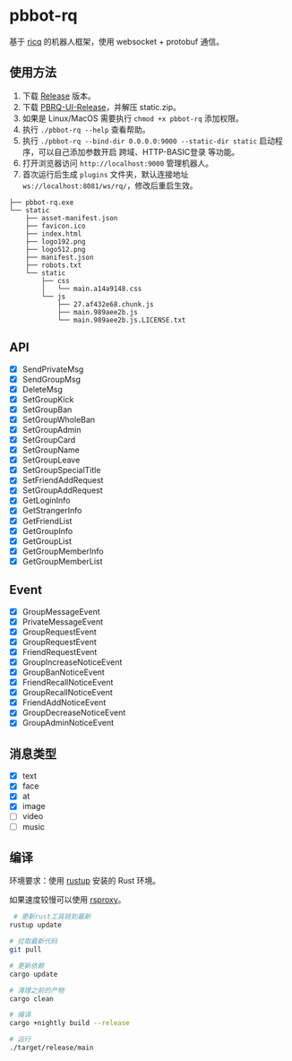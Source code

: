 # pbbot-rq

基于 [ricq](https://github.com/lz1998/ricq) 的机器人框架，使用 websocket + protobuf 通信。


## 使用方法

1. 下载 [Release](https://github.com/ProtobufBot/pbbot-rq/releases) 版本。
2. 下载 [PBRQ-UI-Release](https://github.com/ProtobufBot/pbrq-react-ui/releases)，并解压 static.zip。
3. 如果是 Linux/MacOS 需要执行 `chmod +x pbbot-rq` 添加权限。
4. 执行 `./pbbot-rq --help` 查看帮助。
5. 执行 `./pbbot-rq --bind-dir 0.0.0.0:9000 --static-dir static` 启动程序，可以自己添加参数开启 跨域、HTTP-BASIC登录 等功能。
6. 打开浏览器访问 `http://localhost:9000` 管理机器人。
7. 首次运行后生成 `plugins` 文件夹，默认连接地址 `ws://localhost:8081/ws/rq/`，修改后重启生效。


```text
├── pbbot-rq.exe
└── static
    ├── asset-manifest.json
    ├── favicon.ico
    ├── index.html
    ├── logo192.png
    ├── logo512.png
    ├── manifest.json
    ├── robots.txt
    └── static
        ├── css
        │   └── main.a14a9148.css
        └── js
            ├── 27.af432e68.chunk.js
            ├── main.989aee2b.js
            └── main.989aee2b.js.LICENSE.txt
```




## API

- [x] SendPrivateMsg
- [x] SendGroupMsg
- [x] DeleteMsg
- [x] SetGroupKick
- [x] SetGroupBan
- [x] SetGroupWholeBan
- [x] SetGroupAdmin
- [x] SetGroupCard
- [x] SetGroupName
- [x] SetGroupLeave
- [x] SetGroupSpecialTitle
- [x] SetFriendAddRequest
- [x] SetGroupAddRequest
- [x] GetLoginInfo
- [x] GetStrangerInfo
- [x] GetFriendList
- [x] GetGroupInfo
- [x] GetGroupList
- [x] GetGroupMemberInfo
- [x] GetGroupMemberList

## Event

- [x] GroupMessageEvent
- [x] PrivateMessageEvent
- [x] GroupRequestEvent
- [x] GroupRequestEvent
- [x] FriendRequestEvent
- [x] GroupIncreaseNoticeEvent
- [x] GroupBanNoticeEvent
- [x] FriendRecallNoticeEvent
- [x] GroupRecallNoticeEvent
- [x] FriendAddNoticeEvent
- [x] GroupDecreaseNoticeEvent
- [x] GroupAdminNoticeEvent

## 消息类型

- [x] text
- [x] face
- [x] at
- [x] image
- [ ] video
- [ ] music

## 编译

环境要求：使用 [rustup](https://rustup.rs/) 安装的 Rust 环境。

如果速度较慢可以使用 [rsproxy](https://rsproxy.cn/)。

```bash
 # 更新rust工具链到最新
rustup update

# 拉取最新代码
git pull

# 更新依赖
cargo update

# 清理之前的产物
cargo clean

# 编译
cargo +nightly build --release

# 运行
./target/release/main
```
